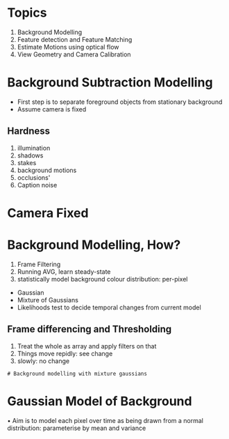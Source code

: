 # Topics 
1. Background Modelling
2. Feature detection and Feature Matching
3. Estimate Motions using optical flow
4. View Geometry and Camera Calibration
# Background Subtraction Modelling
- First step is to separate foreground objects from stationary background
- Assume camera is fixed
## Hardness
1. illumination
2. shadows
3. stakes
4. background motions
5. occlusions'
6. Caption noise

# Camera Fixed
# Background Modelling, How? 
1. Frame Filtering
2. Running AVG, learn steady-state
3. statistically model background colour distribution: per-pixel
- Gaussian
- Mixture of Gaussians
- Likelihoods test to decide temporal changes from current model 
## Frame differencing and Thresholding
1. Treat the whole as array and apply filters on that
2. Things move repidly: see change
3. slowly: no change
```
# Background modelling with mixture gaussians
```

# Gaussian Model of Background 
• Aim is to model each pixel over time as being drawn from a normal
distribution: parameterise by mean and variance